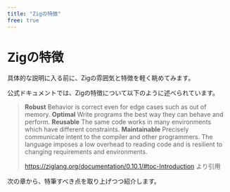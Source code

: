 ```yaml
---
title: "Zigの特徴"
free: true
---
```


# Zigの特徴

具体的な説明に入る前に、Zigの雰囲気と特徴を軽く眺めてみます。

公式ドキュメントでは、Zigの特徴について以下のように述べられています。

> **Robust**
>   Behavior is correct even for edge cases such as out of memory.
> **Optimal**
>   Write programs the best way they can behave and perform.
> **Reusable**
>   The same code works in many environments which have different constraints.
> **Maintainable**
>   Precisely communicate intent to the compiler and other programmers. The language imposes a low overhead to reading code and is resilient to changing requirements and environments.
>
> <https://ziglang.org/documentation/0.10.1/#toc-Introduction> より引用

次の章から、特筆すべき点を取り上げつつ紹介します。

